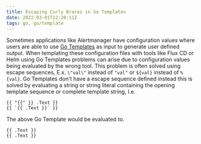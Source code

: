 ```yaml
---
title: Escaping Curly Braces in Go Templates
date: 2022-03-01T12:20:11Z
tags: go, go/template
---
```


Sometimes applications like Alertmanager have configuration values where users are able to use [Go Templates][pkg.go.dev:text:template] as input to generate user defined output. When templating these configuration files with tools like Flux CD or Helm using Go Templates problems can arise due to configuration values being evaluated by the wrong tool. This problem is often solved using escape sequences, E.x. `\"val\"` instead of `"val"` or `${val}` instead of `%{val}`. Go Templates don't have a escape sequence defined instead this is solved by evaluating a string or string literal containing the opening template sequence or complete template string, I.e.

```go-text-template
{{ "{{" }} .Text }}
{{ `{{ .Text }}` }}
```

The above Go Template would be evaluated to.

```go-text-template
{{ .Text }}
{{ .Text }}
```

[pkg.go.dev:text:template]: https://pkg.go.dev/text/template
